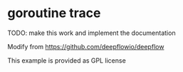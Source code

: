 # goroutine trace

TODO: make this work and implement the documentation

Modify from https://github.com/deepflowio/deepflow

This example is provided as GPL license
